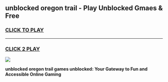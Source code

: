 
## unblocked oregon trail - Play Unblocked Gmaes & Free
<h3>
<a href="https://news.freeplayer.one?title=unblocked_oregon_trail&ref=23F">CLICK TO PLAY</a></h3>
<hr>

<h3>
<a href="https://news.freeplayer.one?title=unblocked_oregon_trail&ref=23F">CLICK 2 PLAY</a>
  
</h3>

<a href="https://news.freeplayer.one?title=unblocked_oregon_trail&ref=23F/"><img src="https://clearcache.store/games.png"></a>


**unblocked oregon trail games unblocked: Your Gateway to Fun and Accessible Online Gaming**
